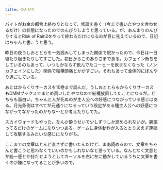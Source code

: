 ```yaml
---
title: のんびり
---
```


バイトがお金の都合上終わりとなって、修論を書く（今まで書いたやつを合わせるだけ）の状態になったのでのんびりしようと思っている。が、あんまりのんびりするとRisk of Rain2をやって終わるだけになるのが目に見えているので、日記はちゃんと書こうと思う。

昨日の夜うしおととらを一気読みしてしまった関係で眠かったので、今日は一日寝たり起きたりしてすごした。初日からこのありさまである。カフェイン断ちをしているのもあって、いつもかならず飲んでたコーヒーを飲まなくなった（ノンカフェインにした）関係で結構頭痛とかがすごい。それもあって全体的にぼんやり過ごしている。

あとはからくりサーカスを10巻まで読んだ。うしおととらもからくりサーカスもDMMブックスでまとめ買いしたやつなので結構放置してたことになるが。どちらも面白い。ちゃんと人が死ぬのが主人公への好感につながっている感じはある。月光条例はすべてが元通りになるっていう設定がある種主人公への好感につながってなかったのかもな～とか考えたりしてた。

スカイウォードもやった。なんか酔うせいで少しずつしか進められないが。腕振ってるだけのゲームになりつつある。ゲームに身体動作が入るととりあえず連続して攻撃するみたいな感じになりがち。

ここまでの文章ほとんど直さずに書いたんだけど、まあ読めるので、文章をちゃんと書こうと思わなくていいのかもしれないなと思っている。なんとなく文意とか統一感とか持たせようとしてカーソルを右に左に動かしているうちに文章を書くのが嫌になってることが多いので。